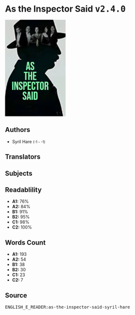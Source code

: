 # As the Inspector Said <kbd>v2.4.0</kbd>

![](./cover.medium.jpg "")

## Authors


 - Syril Hare <small>(-1 - -1)</small>

## Translators



## Subjects



## Readablility


 - **A1:** 76%
 - **A2:** 84%
 - **B1:** 91%
 - **B2:** 95%
 - **C1:** 98%
 - **C2:** 100%

## Words Count


 - **A1:** 193
 - **A2:** 54
 - **B1:** 38
 - **B2:** 30
 - **C1:** 23
 - **C2:** 7

## Source


<kbd>ENGLISH_E_READER:as-the-inspector-said-syril-hare</kbd>
